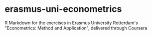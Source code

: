 # erasmus-uni-econometrics
R Markdown for the exercises in Erasmus University Rotterdam's "Econometrics: Method and Application", delivered through Coursera
